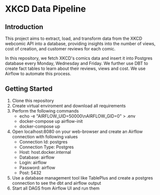 # XKCD Data Pipeline

## Introduction
This project aims to extract, load, and transform data from the XKCD webcomic API into a database, providing insights into the number of views, cost of creation, and customer reviews for each comic.

In this repository, we fetch XKCD's comics data and insert it into Postgres database every Monday, Wednesday and Friday. We further use DBT to create fact tables to learn about their reviews, views and cost. We use Airflow to automate this process. 

## Getting Started

1. Clone this repository
2. Create virtual enviroment and download all requirements
3. Perform the following commands
    - echo -e "AIRFLOW_UID=50000\nAIRFLOW_GID=0" > .env
    - docker-compose up airflow-init 
    - docker-compose up
4. Open localhost:8080 on your web-browser and create an Airflow connection with following values
    - Connection Id: postgres
    - Connection Type: Postgres
    - Host: host.docker.internal
    - Database: airflow
    - Login: airflow
    - Password: airflow
    - Post: 5432
5. Use a database management tool like TablePlus and create a postgres connection to see the dbt and airflow output
6. Start all DAGS from Airflow UI and run them
